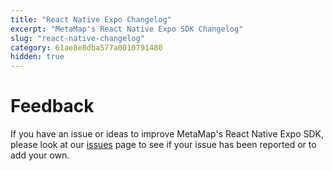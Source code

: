 ```yaml
---
title: "React Native Expo Changelog"
excerpt: "MetaMap's React Native Expo SDK Changelog"
slug: "react-native-changelog"
category: 61ae8e8dba577a0010791480
hidden: true
---
```


# Feedback

If you have an issue or ideas to improve MetaMap's React Native Expo SDK, please look at our [issues](https://github.com/GetMetaMap/metamap-reactnative-plugin/issues) page to see if your issue has been reported or to add your own.

<!-- Note to developers: copy/paste the template below for each version. Delete categories that don't apply the the release

# Version
###### Date
  
#### New Features
* <new feature>

#### Updated Features
* <changes in existing functionality>

#### Deprecated Features
* <soon-to-be removed features>

#### Removed Features
* <removed features>

#### Bug Fixes
* <bug fixes>

#### Security Vulnerabilities
* <known vulnerabilities>
-->
